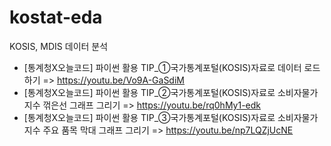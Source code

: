 # kostat-eda
KOSIS, MDIS 데이터 분석 

* [통계청X오늘코드] 파이썬 활용 TIP_①국가통계포털(KOSIS)자료로 데이터 로드하기 => https://youtu.be/Vo9A-GaSdiM
* [통계청X오늘코드] 파이썬 활용 TIP_②국가통계포털(KOSIS)자료로 소비자물가지수 꺾은선 그래프 그리기 => https://youtu.be/rq0hMy1-edk
* [통계청X오늘코드] 파이썬 활용 TIP_③국가통계포털(KOSIS)자료로 소비자물가지수 주요 품목 막대 그래프 그리기 => https://youtu.be/np7LQZjUcNE
